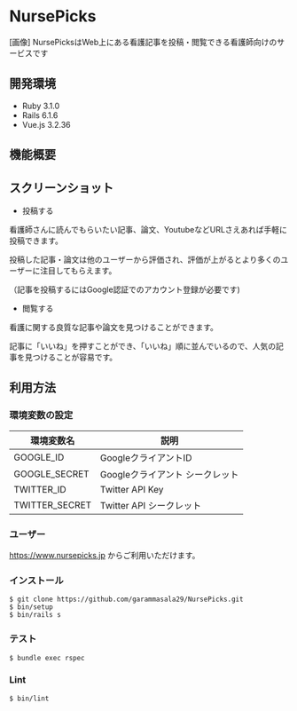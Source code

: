 # NursePicks
[画像]
NursePicksはWeb上にある看護記事を投稿・閲覧できる看護師向けのサービスです

## 開発環境
- Ruby 3.1.0
- Rails 6.1.6
- Vue.js 3.2.36

## 機能概要

## スクリーンショット
- 投稿する

看護師さんに読んでもらいたい記事、論文、YoutubeなどURLさえあれば手軽に投稿できます。

投稿した記事・論文は他のユーザーから評価され、評価が上がるとより多くのユーザーに注目してもらえます。

（記事を投稿するにはGoogle認証でのアカウント登録が必要です)
- 閲覧する

看護に関する良質な記事や論文を見つけることができます。

記事に「いいね」を押すことができ、「いいね」順に並んでいるので、人気の記事を見つけることが容易です。

## 利用方法
### 環境変数の設定
| 環境変数名 | 説明 |
| --- | --- |
| GOOGLE_ID | GoogleクライアントID |
| GOOGLE_SECRET | Googleクライアント シークレット |
| TWITTER_ID | Twitter API Key |
| TWITTER_SECRET | Twitter API シークレット |

### ユーザー
https://www.nursepicks.jp からご利用いただけます。

### インストール
```
$ git clone https://github.com/garammasala29/NursePicks.git
$ bin/setup
$ bin/rails s
```

### テスト
```
$ bundle exec rspec
```
### Lint
```
$ bin/lint
```
